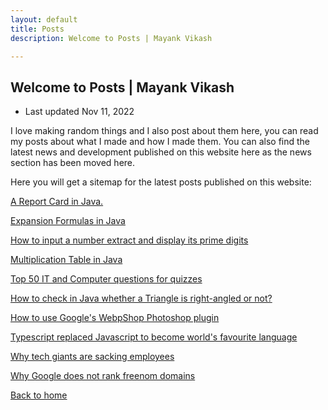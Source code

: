 ```yaml
---
layout: default
title: Posts
description: Welcome to Posts | Mayank Vikash

---
```


## Welcome to Posts | Mayank Vikash

- Last updated Nov 11, 2022

I love making random things and I also post about them here, you can read my posts about what I made and how I made them. You can also find the latest news and development published on this website here as the news section has been moved here. 

Here you will get a sitemap for the latest posts published on this website:


[A Report Card in Java.](https://mayankvikash.in/posts/simple-report-card-in-java/)

[Expansion Formulas in Java](https://mayankvikash.in/posts/Expansion-Formulas-in-Java/)


[How to input a number extract and display its prime digits](https://mayankvikash.in/posts/how-to-input-a-number-and-display-its-prime-digits/)

[Multiplication Table in Java](https://mayankvikash.in/posts/multiplication-table-in-java/)

[Top 50 IT and Computer questions for quizzes](https://mayankvikash.in/posts/top-50-it-and-computer-questions/)

[How to check in Java whether a Triangle is right-angled or not?](https://mayankvikash.in/posts/How-to-check-in-Java-whether-a-Triangle-is-right-angled-or-not/)

[How to use Google's WebpShop Photoshop plugin](https://mayankvikash.in/posts/how-to-download-and-use-webp-shop-photoshop-plugin/)

[Typescript replaced Javascript to become world's favourite language](https://mayankvikash.in/posts/typescript-replaced-javascript-to-became-the-worlds-favourite-language/)

[Why tech giants are sacking employees](https://mayankvikash.in/posts/why-tech-giants-are-sacking-employees/)

[Why Google does not rank freenom domains](https://mayankvikash.in/posts/Why-Google-does-not-rank-freenom-domains/)

[Back to home](https://mayankvikash.in/)

